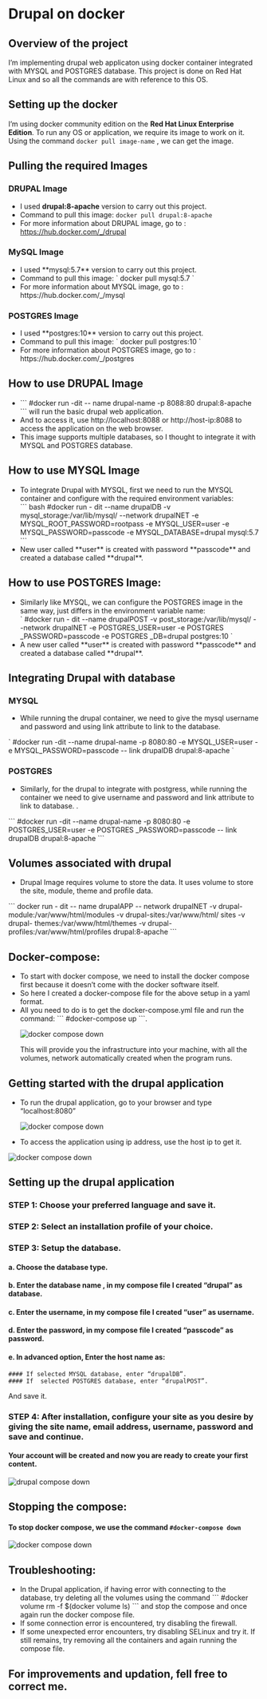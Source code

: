 # Drupal on docker

## Overview of the project

I’m implementing drupal web applicaton using docker container integrated with MYSQL and POSTGRES database. This project is done on Red Hat Linux and so all the commands are with reference to this OS.

## Setting up the docker

I’m using docker community edition on the **Red Hat Linux Enterprise Edition**. To run any OS or application, we require its image to work on it. Using the command ` docker pull image-name ` , we can get the image.

## Pulling the required Images

### DRUPAL Image

* I used **drupal:8-apache** version to carry out this project.
* Command to pull this image: ` docker pull drupal:8-apache `
* For more information about DRUPAL image, go to : https://hub.docker.com/_/drupal

### MySQL Image
<ul><li>I used **mysql:5.7**  version to carry out this project. </li>
<li>Command to pull this image: ` docker pull mysql:5.7 ` </li>
<li>For more information about MYSQL image, go to : https://hub.docker.com/_/mysql</li></ul>

### POSTGRES Image
<ul><li>I used **postgres:10** version to carry out this project. </li>
<li>Command to pull this image: ` docker pull postgres:10 ` </li>
<li>For more information about POSTGRES image, go to : https://hub.docker.com/_/postgres</li></ul>

## How to use DRUPAL Image

<ul><li> ``` #docker run -dit  -- name drupal-name -p 8088:80 drupal:8-apache ``` will run the basic drupal web application.</li>
<li>And to access it, use http://localhost:8088 or http://host-ip:8088 to access the application on the web browser. </li>
<li>This image supports multiple databases, so I thought to integrate it with MYSQL and POSTGRES database. </li></ul>

## How to use MYSQL Image
<ul><li>To integrate Drupal with MYSQL, first we need to run the MYSQL container and configure with the required environment variables:</li>
``` bash #docker run - dit --name drupalDB -v mysql_storage:/var/lib/mysql/  --network drupalNET 
-e MYSQL_ROOT_PASSWORD=rootpass 
-e MYSQL_USER=user 
-e MYSQL_PASSWORD=passcode 
-e MYSQL_DATABASE=drupal  mysql:5.7 ``` 
<li>New user called **user** is created with password **passcode** and created a database called **drupal**.</li></ul>

## How to use POSTGRES Image:

<ul><li>Similarly like MYSQL, we can configure the POSTGRES image in the same way, just differs in the environment variable name:</li>
` #docker run - dit --name  drupalPOST  
-v post_storage:/var/lib/mysql/ --network drupalNET 
-e POSTGRES_USER=user 
-e POSTGRES _PASSWORD=passcode 
-e POSTGRES _DB=drupal  postgres:10 `
<li>A new user called **user** is created with password **passcode** and created a database called **drupal**.</li></ul>

## Integrating Drupal with database

### MYSQL
<ul><li>While running the drupal container, we need to give the mysql username and password and using link attribute to link to the database.</li></ul>
` #docker run -dit  --name drupal-name -p 8080:80 
-e MYSQL_USER=user 
-e MYSQL_PASSWORD=passcode 
-- link drupalDB drupal:8-apache `

### POSTGRES
<ul><li>Similarly, for the drupal to integrate with postgress, while running the container we need to give username and password and link attribute to link to database. .</li></ul>
``` #docker run -dit  --name drupal-name  -p 8080:80 
-e POSTGRES_USER=user 
-e POSTGRES _PASSWORD=passcode 
-- link drupalDB drupal:8-apache ```

## Volumes associated with drupal
<ul><li>Drupal Image requires volume to store the data. It uses volume to store the site, module, theme and profile data.</li></ul>
``` docker run - dit  -- name drupalAPP  -- network  drupalNET 
	-v drupal-module:/var/www/html/modules
	-v drupal-sites:/var/www/html/ sites
	-v drupal- themes:/var/www/html/themes
-v drupal- profiles:/var/www/html/profiles
drupal:8-apache ```

## Docker-compose:
<ul><li>To start with docker compose, we need to install the docker compose first because it doesn’t come with the docker software itself.</li>
<li>So here I created a docker-compose file for the above setup in a yaml format.</li>
<li>All you need to do is to get the docker-compose.yml file and run the command: ``` #docker-compose up ```.</li>

![docker compose down](https://github.com/amalk-money/drupal_with_docker/blob/master/ScreenShots/up.png)

</li>This will provide you the infrastructure into your machine, with all the volumes, network automatically created when the program runs.</li></ul>

## Getting started with the drupal application
<ul><li>To run the drupal application, go to your browser and type “localhost:8080” </li>

![docker compose down](https://github.com/amalk-money/drupal_with_docker/blob/master/ScreenShots/local.png)

<li>To access the application using ip address, use the host ip to get it. </li></ul>

![docker compose down](https://github.com/amalk-money/drupal_with_docker/blob/master/ScreenShots/ip.png)

## Setting up the drupal application

### STEP 1: Choose your preferred language and save it.

### STEP 2: Select an installation profile of your choice.

### STEP 3: Setup the database.

#### a. Choose the database type.
#### b. Enter the database name , in my compose file I created “drupal” as database.
#### c. Enter the username, in my compose file I created “user” as username.
#### d. Enter the password, in my compose file I created “passcode” as password.
#### e. In advanced option, Enter the host name as:
	#### If selected MYSQL database, enter “drupalDB”.
	#### If  selected POSTGRES database, enter “drupalPOST”.
And save it.

### STEP 4: After installation, configure your site as you desire by giving the site name, email address, username, password and save and continue.

#### Your account will be created and now you are ready to create your first content.

![drupal compose down](https://github.com/amalk-money/drupal_with_docker/blob/master/ScreenShots/drupal.png)

## Stopping the compose:

#### To stop docker compose, we use the command ``` #docker-compose down ```

![docker compose down](https://github.com/amalk-money/drupal_with_docker/blob/master/ScreenShots/down.png)

## Troubleshooting:

<ul><li>In the Drupal application, if having error with connecting to the database, try deleting all the volumes using the command ``` #docker volume rm -f $(docker volume ls) ``` and stop the compose and once again run the docker compose file. </li>
<li>If some connection error is encountered, try disabling the firewall. </li>
<li>If some unexpected error encounters, try disabling SELinux and try it. If still remains, try removing all the containers and again running the compose file. </li></ul>

## For improvements and updation, fell free to correct me.
